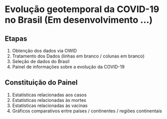 # Evolução geotemporal da COVID-19 no Brasil (Em desenvolvimento ...)

## Etapas

1.   Obtenção dos dados via OWID
2.   Tratamento dos Dados (linhas em branco / colunas em branco)
3.   Seleção de dados do Brasil
4.   Painel de informações sobre a evolução da COVID-19

## Constituição do Painel

1. Estatísticas relacionadas aos casos
2. Estatísticas relacionadas às mortes
3. Estatísticas relacionadas às vacinas 
4. Gráficos comparativos entre países / continentes / regiões continentais
